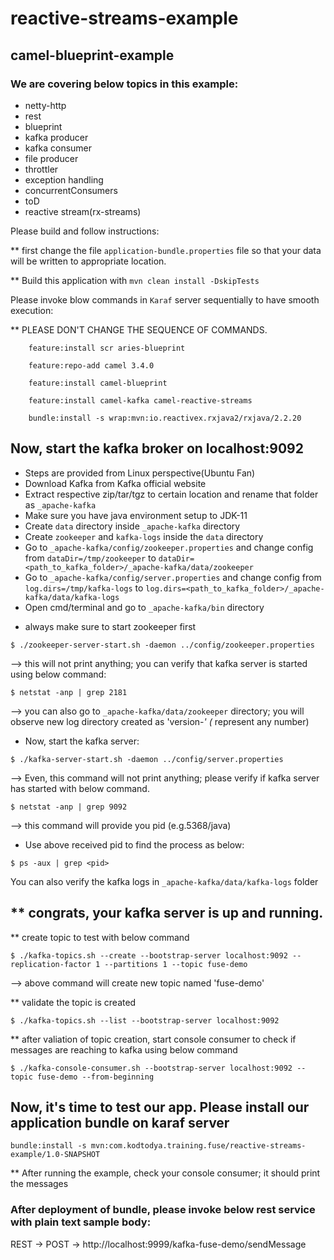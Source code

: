 # reactive-streams-example
## camel-blueprint-example
### We are covering below topics in this example:
- netty-http
- rest
- blueprint
- kafka producer
- kafka consumer
- file producer
- throttler
- exception handling
- concurrentConsumers
- toD
- reactive stream(rx-streams)

Please build and follow instructions:

** first change the file `application-bundle.properties` file so that your data will be written to appropriate location.

** Build this application with `mvn clean install -DskipTests`

Please invoke blow commands in `Karaf` server sequentially to have smooth execution:

** PLEASE DON'T CHANGE THE SEQUENCE OF COMMANDS.
```
    feature:install scr aries-blueprint

    feature:repo-add camel 3.4.0

    feature:install camel-blueprint

    feature:install camel-kafka camel-reactive-streams
                                
    bundle:install -s wrap:mvn:io.reactivex.rxjava2/rxjava/2.2.20
```

## Now, start the kafka broker on localhost:9092

- Steps are provided from Linux perspective(Ubuntu Fan)
- Download Kafka from Kafka official website
- Extract respective zip/tar/tgz to certain location and rename that folder as `_apache-kafka`
- Make sure you have java environment setup to JDK-11
- Create `data` directory inside `_apache-kafka` directory
- Create `zookeeper` and `kafka-logs` inside the `data` directory
- Go to `_apache-kafka/config/zookeeper.properties` and change config from `dataDir=/tmp/zookeeper` to `dataDir=<path_to_kafka_folder>/_apache-kafka/data/zookeeper`
- Go to `_apache-kafka/config/server.properties` and change config from `log.dirs=/tmp/kafka-logs` to `log.dirs=<path_to_kafka_folder>/_apache-kafka/data/kafka-logs`
- Open cmd/terminal and go to `_apache-kafka/bin` directory

* always make sure to start zookeeper first
```
$ ./zookeeper-server-start.sh -daemon ../config/zookeeper.properties
```
--> this will not print anything; you can verify that kafka server is started using below command:
```
$ netstat -anp | grep 2181
```
--> you can also go to `_apache-kafka/data/zookeeper` directory; you will observe new log directory created as 'version-*' (* represent any number)

* Now, start the kafka server:
```
$ ./kafka-server-start.sh -daemon ../config/server.properties
```
--> Even, this command will not print anything; please verify if kafka server has started with below command.
```
$ netstat -anp | grep 9092
```
--> this command will provide you pid (e.g.5368/java)

* Use above received pid to find the process as below:
```
$ ps -aux | grep <pid>
```

You can also verify the kafka logs in `_apache-kafka/data/kafka-logs` folder

** congrats, your kafka server is up and running.
-----------------------------------------------------------------------------------------------------------------------------

** create topic to test with below command
```
$ ./kafka-topics.sh --create --bootstrap-server localhost:9092 --replication-factor 1 --partitions 1 --topic fuse-demo
```
--> above command will create new topic named 'fuse-demo'

** validate the topic is created
```
$ ./kafka-topics.sh --list --bootstrap-server localhost:9092
```

** after valiation of topic creation, start console consumer to check if messages are reaching to kafka using below command
```
$ ./kafka-console-consumer.sh --bootstrap-server localhost:9092 --topic fuse-demo --from-beginning
```

## Now, it's time to test our app. Please install our application bundle on karaf server 
```
bundle:install -s mvn:com.kodtodya.training.fuse/reactive-streams-example/1.0-SNAPSHOT
```

** After running the example, check your console consumer; it should print the messages


### After deployment of bundle, please invoke below rest service with plain text sample body:

REST -> POST -> http://localhost:9999/kafka-fuse-demo/sendMessage
